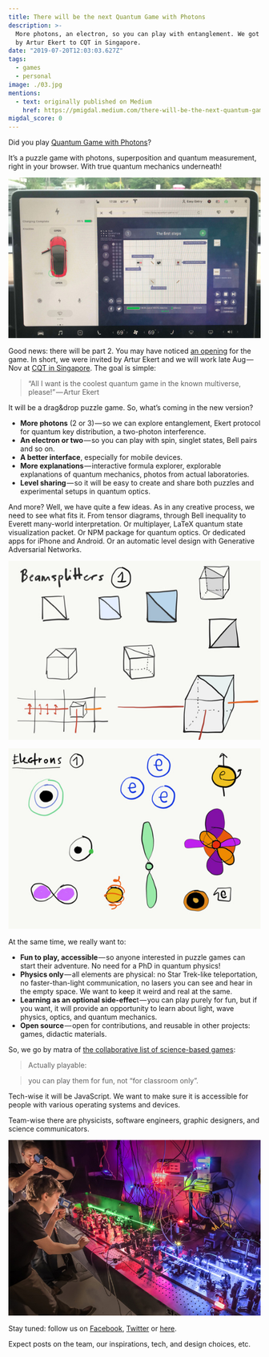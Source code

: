 ```yaml
---
title: There will be the next Quantum Game with Photons
description: >-
  More photons, an electron, so you can play with entanglement. We got invited
  by Artur Ekert to CQT in Singapore.
date: "2019-07-20T12:03:03.627Z"
tags:
  - games
  - personal
image: ./03.jpg
mentions:
  - text: originally published on Medium
    href: https://pmigdal.medium.com/there-will-be-the-next-quantum-game-with-photons-276568d63613
migdal_score: 0
---
```


Did you play [Quantum Game with Photons](http://quantumgame.io/)?

It’s a puzzle game with photons, superposition and quantum measurement, right in your browser. With true quantum mechanics underneath!

![](./00.jpg)

Good news: there will be part 2. You may have noticed [an opening](https://forms.gle/fVQtyNMf3zWxREyAA) for the game. In short, we were invited by Artur Ekert and we will work late Aug — Nov at [CQT in Singapore](https://www.quantumlah.org/). The goal is simple:

> “All I want is the coolest quantum game in the known multiverse, please!” — Artur Ekert

It will be a drag&drop puzzle game. So, what’s coming in the new version?

- **More photons** (2 or 3) — so we can explore entanglement, Ekert protocol for quantum key distribution, a two-photon interference.
- **An electron or two** — so you can play with spin, singlet states, Bell pairs and so on.
- **A better interface**, especially for mobile devices.
- **More explanations** — interactive formula explorer, explorable explanations of quantum mechanics, photos from actual laboratories.
- **Level sharing** — so it will be easy to create and share both puzzles and experimental setups in quantum optics.

And more? Well, we have quite a few ideas. As in any creative process, we need to see what fits it. From tensor diagrams, through Bell inequality to Everett many-world interpretation. Or multiplayer, LaTeX quantum state visualization packet. Or NPM package for quantum optics. Or dedicated apps for iPhone and Android. Or an automatic level design with Generative Adversarial Networks.

![](./01.jpg)

![](./02.jpg)

At the same time, we really want to:

- **Fun to play, accessible** — so anyone interested in puzzle games can start their adventure. No need for a PhD in quantum physics!
- **Physics only** — all elements are physical: no Star Trek-like teleportation, no faster-than-light communication, no lasers you can see and hear in the empty space. We want to keep it weird and real at the same.
- **Learning as an optional side-effec**t — you can play purely for fun, but if you want, it will provide an opportunity to learn about light, wave physics, optics, and quantum mechanics.
- **Open source** — open for contributions, and reusable in other projects: games, didactic materials.

So, we go by matra of [the collaborative list of science-based games](https://github.com/stared/science-based-games-list):

> Actually playable:

> you can play them for fun, not “for classroom only”.

Tech-wise it will be JavaScript. We want to make sure it is accessible for people with various operating systems and devices.

Team-wise there are physicists, software engineers, graphic designers, and science communicators.

![](./03.jpg)

Stay tuned: follow us on [Facebook](https://www.facebook.com/quantumgameio/), [Twitter](https://twitter.com/QuantumGameIO) or [here](https://medium.com/quantum-photons).

Expect posts on the team, our inspirations, tech, and design choices, etc.
